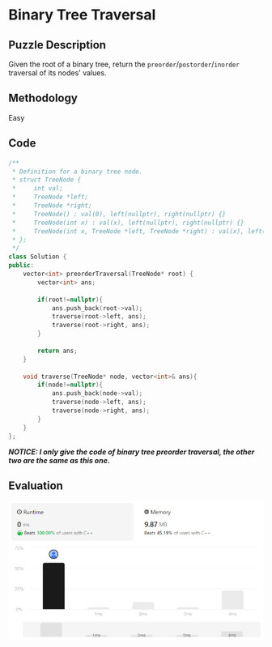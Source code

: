# Binary Tree Traversal
## Puzzle Description
Given the root of a binary tree, return the `preorder`/`postorder`/`inorder` traversal of its nodes' values.

## Methodology
Easy

## Code
```c++
/**
 * Definition for a binary tree node.
 * struct TreeNode {
 *     int val;
 *     TreeNode *left;
 *     TreeNode *right;
 *     TreeNode() : val(0), left(nullptr), right(nullptr) {}
 *     TreeNode(int x) : val(x), left(nullptr), right(nullptr) {}
 *     TreeNode(int x, TreeNode *left, TreeNode *right) : val(x), left(left), right(right) {}
 * };
 */
class Solution {
public:
    vector<int> preorderTraversal(TreeNode* root) {
        vector<int> ans;

        if(root!=nullptr){
            ans.push_back(root->val);
            traverse(root->left, ans);
            traverse(root->right, ans);
        }

        return ans;
    }

    void traverse(TreeNode* node, vector<int>& ans){
        if(node!=nullptr){
            ans.push_back(node->val);
            traverse(node->left, ans);
            traverse(node->right, ans);
        }
    }
};
```

***NOTICE: I only give the code of binary tree preorder traversal, the other two are the same as this one.***

## Evaluation
![Binary Tree Preorder Traversal](./01_Binary%20Tree%20Traversal%20Recursive.png)







